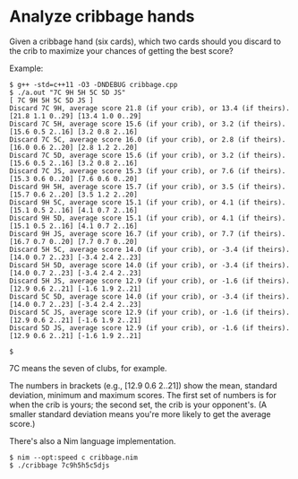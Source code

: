 # Analyze cribbage hands

Given a cribbage hand (six cards), which two cards should you discard to the
crib to maximize your chances of getting the best score?

Example:

```
$ g++ -std=c++11 -O3 -DNDEBUG cribbage.cpp
$ ./a.out "7C 9H 5H 5C 5D JS"
[ 7C 9H 5H 5C 5D JS ]
Discard 7C 9H, average score 21.8 (if your crib), or 13.4 (if theirs). [21.8 1.1 0..29] [13.4 1.0 0..29]
Discard 7C 5H, average score 15.6 (if your crib), or 3.2 (if theirs). [15.6 0.5 2..16] [3.2 0.8 2..16]
Discard 7C 5C, average score 16.0 (if your crib), or 2.8 (if theirs). [16.0 0.6 2..20] [2.8 1.2 2..20]
Discard 7C 5D, average score 15.6 (if your crib), or 3.2 (if theirs). [15.6 0.5 2..16] [3.2 0.8 2..16]
Discard 7C JS, average score 15.3 (if your crib), or 7.6 (if theirs). [15.3 0.6 0..20] [7.6 0.6 0..20]
Discard 9H 5H, average score 15.7 (if your crib), or 3.5 (if theirs). [15.7 0.6 2..20] [3.5 1.2 2..20]
Discard 9H 5C, average score 15.1 (if your crib), or 4.1 (if theirs). [15.1 0.5 2..16] [4.1 0.7 2..16]
Discard 9H 5D, average score 15.1 (if your crib), or 4.1 (if theirs). [15.1 0.5 2..16] [4.1 0.7 2..16]
Discard 9H JS, average score 16.7 (if your crib), or 7.7 (if theirs). [16.7 0.7 0..20] [7.7 0.7 0..20]
Discard 5H 5C, average score 14.0 (if your crib), or -3.4 (if theirs). [14.0 0.7 2..23] [-3.4 2.4 2..23]
Discard 5H 5D, average score 14.0 (if your crib), or -3.4 (if theirs). [14.0 0.7 2..23] [-3.4 2.4 2..23]
Discard 5H JS, average score 12.9 (if your crib), or -1.6 (if theirs). [12.9 0.6 2..21] [-1.6 1.9 2..21]
Discard 5C 5D, average score 14.0 (if your crib), or -3.4 (if theirs). [14.0 0.7 2..23] [-3.4 2.4 2..23]
Discard 5C JS, average score 12.9 (if your crib), or -1.6 (if theirs). [12.9 0.6 2..21] [-1.6 1.9 2..21]
Discard 5D JS, average score 12.9 (if your crib), or -1.6 (if theirs). [12.9 0.6 2..21] [-1.6 1.9 2..21]

$
```

7C means the seven of clubs, for example.

The numbers in brackets (e.g., [12.9 0.6 2..21]) show the mean, standard
deviation, minimum and maximum scores.  The first set of numbers is for when
the crib is yours; the second set, the crib is your opponent's.  (A smaller
standard deviation means you're more likely to get the average score.)

There's also a Nim language implementation.

```
$ nim --opt:speed c cribbage.nim
$ ./cribbage 7c9h5h5c5djs
```
